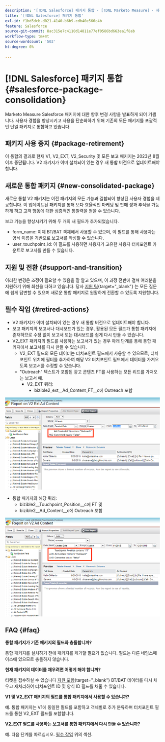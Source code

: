 ```yaml
---
description: '[!DNL Salesforce] 패키지 통합 - [!DNL Marketo Measure] - 제품 설명서'
title: '[!DNL Salesforce] 패키지 통합'
exl-id: f1bd5dcb-d021-4140-b6b9-cdb40e566c4b
feature: Salesforce
source-git-commit: 8ac315e7c4110d14811e77ef0586bd663ea1f8ab
workflow-type: tm+mt
source-wordcount: '502'
ht-degree: 0%

---
```


# [!DNL Salesforce] 패키지 통합 {#salesforce-package-consolidation}

Marketo Measure Salesforce 패키지에 대한 향후 변경 사항을 발표하게 되어 기쁩니다. 사용자 경험을 향상시키고 사용을 단순화하기 위해 기존의 모든 패키지를 포괄적인 단일 패키지로 통합하고 있습니다.

## 패키지 사용 중지 {#package-retirement}

이 통합의 결과로 현재 V1, V2_EXT, V2_Security 및 모든 보고 패키지는 2023년 8월 이후 중단됩니다. V2 패키지가 이미 설치되어 있는 경우 새 통합 버전으로 업데이트해야 합니다.

## 새로운 통합 패키지 {#new-consolidated-package}

새로운 통합 V2 패키지는 이전 패키지의 모든 기능과 결합되어 향상된 사용자 경험을 제공합니다. 이 업데이트된 패키지를 통해 보다 효율적인 마케팅 및 판매 성과 추적을 가능하게 하고 고객 행동에 대한 심층적인 통찰력을 얻을 수 있습니다.

보고 기능을 향상시키기 위해 두 개의 새 필드가 추가되었습니다.

* form_name: 이제 BT/BAT 객체에서 사용할 수 있으며, 이 필드를 통해 사용자는 양식 이름을 기반으로 보고서를 작성할 수 있습니다.
* user_touchpoint_id: 이 필드를 사용하면 사용자가 고유한 사용자 터치포인트 카운트로 보고서를 만들 수 있습니다.

## 지원 및 전환 {#support-and-transition}

이러한 변경은 조정이 필요할 수 있음을 잘 알고 있으며, 이 과정 전반에 걸쳐 여러분을 지원하기 위해 최선을 다하고 있습니다. 당사 [지원 팀](https://nation.marketo.com/t5/support/ct-p/Support){target="_blank"} 는 모든 질문에 쉽게 답변할 수 있으며 새로운 통합 패키지로 원활하게 전환할 수 있도록 지원합니다.

## 필수 작업 {#retired-actions}

* V2 패키지가 이미 설치되어 있는 경우 새 통합 버전으로 업데이트해야 합니다.
* 보고 패키지의 보고서나 대시보드가 있는 경우, 활용된 모든 필드가 통합 패키지에 존재하므로 수정 없이 보고서 또는 대시보드를 쉽게 다시 만들 수 있습니다.
* V2_EXT 패키지의 필드를 사용하는 보고서가 있는 경우 아래 단계를 통해 통합 패키지에서 보고서를 다시 만들 수 있습니다.
   * V2_EXT 필드의 모든 데이터는 터치포인트 필드에서 사용할 수 있으므로, 터치포인트 위치에 필터를 추가하여 해당 V2 터치포인트 필드에서 데이터를 가져오도록 보고서를 수정할 수 있습니다.
   * &quot;Outreach&quot; 텍스트가 포함된 광고 콘텐츠 FT를 사용하는 모든 리드를 가져오는 보고서 예.
      * V2_EXT 쿼리:
         * bizible2_ext__Ad_Content_FT__c에 Outreach 포함

![](assets/package-consolidation-1.png)

* 통합 패키지의 해당 쿼리:
   * bizible2__Touchpoint_Position__c에 FT 및
   * bizible2__Ad_Content__c에 Outreach 포함

![](assets/salesforce-package-consolidation-2.png)

## FAQ {#faq}

**통합 패키지가 기존 패키지의 필드와 충돌합니까?**

통합 패키지를 설치하기 전에 패키지를 제거할 필요가 없습니다. 필드는 다른 네임스페이스에 있으므로 충돌하지 않습니다.

**현재 패키지의 데이터를 채우려면 어떻게 해야 합니까?**

티켓을 접수하실 수 있습니다 [지원 포함](https://nation.marketo.com/t5/support/ct-p/Support){target="_blank"} BT/BAT 데이터를 다시 채우고 재처리하여 터치포인트 ID 및 양식 ID 필드를 채울 수 있습니다.

**V1 및 V2_EXT 패키지의 필드를 통합 패키지에서 사용할 수 있습니까?**

예. 통합 패키지는 V1에 동일한 필드를 포함하고 객체별로 추가 분류하며 터치포인트 필드를 통한 V2_EXT 필드를 포함합니다.

**V2_EXT 필드를 사용하는 보고서를 통합 패키지에서 다시 만들 수 있습니까?**

예. 다음 단계를 따르십시오. [필수 작업](#retired-actions) 위의 섹션.
